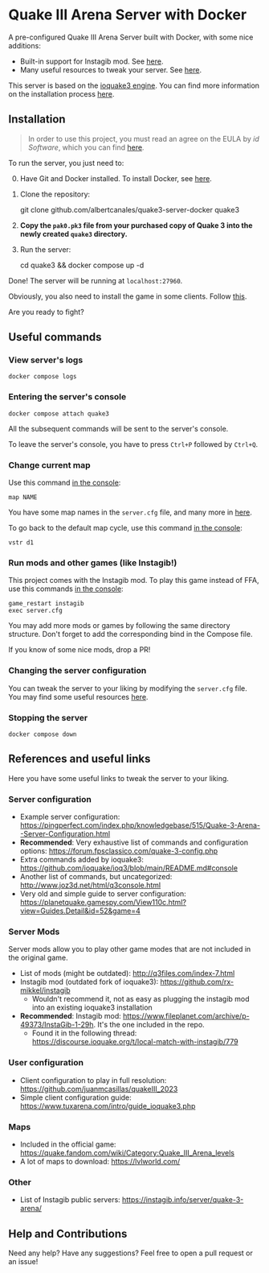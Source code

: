 # Quake III Arena Server with Docker

A pre-configured Quake III Arena Server built with Docker, with some nice additions:

- Built-in support for Instagib mod. See [here](#run-mods-and-other-games-like-instagib).
- Many useful resources to tweak your server. See [here](#references-and-useful-links).

This server is based on the [ioquake3 engine](https://ioquake3.org/). You can find more information on the installation process [here](https://ioquake3.org/help/sys-admin-guide/).


## Installation

> In order to use this project, you must read an agree on the EULA by *id Software*, which you can find [here](https://ioquake3.org/extras/patch-data/).

To run the server, you just need to:

0. Have Git and Docker installed. To install Docker, see [here](https://docs.docker.com/engine/install/).

1. Clone the repository:

	git clone github.com/albertcanales/quake3-server-docker quake3

2. **Copy the `pak0.pk3` file from your purchased copy of Quake 3 into the newly created `quake3` directory.**

3. Run the server:

	cd quake3 && docker compose up -d

Done! The server will be running at `localhost:27960`.

Obviously, you also need to install the game in some clients. Follow [this](https://ioquake3.org/get-it/).

Are you ready to fight?


## Useful commands

### View server's logs

	docker compose logs

### Entering the server's console

	docker compose attach quake3

All the subsequent commands will be sent to the server's console.

To leave the server's console, you have to press `Ctrl+P` followed by `Ctrl+Q`.

### Change current map

Use this command [in the console](#entering-the-servers-console):

	map NAME

You have some map names in the `server.cfg` file, and many more in [here](#maps).

To go back to the default map cycle, use this command [in the console](#entering-the-servers-console):

	vstr d1

### Run mods and other games (like Instagib!)

This project comes with the Instagib mod. To play this game instead of FFA, use this commands [in the console](#entering-the-servers-console):

	game_restart instagib
	exec server.cfg

You may add more mods or games by following the same directory structure. Don't forget to add the corresponding bind in the Compose file.

If you know of some nice mods, drop a PR!

### Changing the server configuration

You can tweak the server to your liking by modifying the `server.cfg` file. You may find some useful resources [here](#server-configuration).

### Stopping the server

	docker compose down


## References and useful links

Here you have some useful links to tweak the server to your liking.

### Server configuration

- Example server configuration: https://pingperfect.com/index.php/knowledgebase/515/Quake-3-Arena--Server-Configuration.html
- **Recommended**: Very exhaustive list of commands and configuration options: https://forum.fpsclassico.com/quake-3-config.php
- Extra commands added by ioquake3: https://github.com/ioquake/ioq3/blob/main/README.md#console
- Another list of commands, but uncategorized: http://www.joz3d.net/html/q3console.html
- Very old and simple guide to server configuration: https://planetquake.gamespy.com/View110c.html?view=Guides.Detail&id=52&game=4

### Server Mods

Server mods allow you to play other game modes that are not included in the original game.

- List of mods (might be outdated): http://q3files.com/index-7.html
- Instagib mod (outdated fork of ioquake3): https://github.com/rx-mikkel/instagib
	- Wouldn't recommend it, not as easy as plugging the instagib mod into an existing ioquake3 installation
- **Recommended**: Instagib mod: https://www.fileplanet.com/archive/p-49373/InstaGib-1-29h. It's the one included in the repo.
	- Found it in the following thread: https://discourse.ioquake.org/t/local-match-with-instagib/779

### User configuration

- Client configuration to play in full resolution: https://github.com/juanmcasillas/quakeIII_2023
- Simple client configuration guide: https://www.tuxarena.com/intro/guide_ioquake3.php

### Maps

- Included in the official game: https://quake.fandom.com/wiki/Category:Quake_III_Arena_levels
- A lot of maps to download: https://lvlworld.com/

### Other

- List of Instagib public servers: https://instagib.info/server/quake-3-arena/


## Help and Contributions

Need any help? Have any suggestions? Feel free to open a pull request or an issue!
